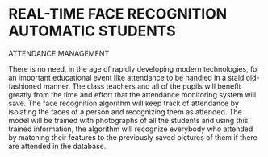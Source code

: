 # REAL-TIME FACE RECOGNITION AUTOMATIC STUDENTS 
ATTENDANCE MANAGEMENT

There is no need, in the age of rapidly developing modern technologies, for an important educational event like attendance to be handled in a staid old-fashioned manner.
The class teachers and all of the pupils will benefit greatly from the time and effort that the attendance monitoring system will save. The face recognition algorithm
will keep track of attendance by isolating the faces of a person and recognizing them as attended. The model will be trained with photographs of all the students and
using this trained information, the algorithm will recognize everybody who attended by matching their features to the previously saved pictures of them if there are
attended in the database.
